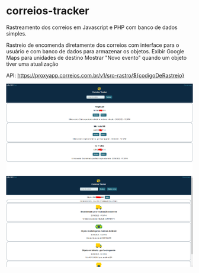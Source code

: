 # correios-tracker
Rastreamento dos correios em Javascript e PHP com banco de dados simples.

Rastreio de encomenda diretamente dos correios com interface para o usuário e com banco de dados para armazenar os objetos.
 Exibir Google Maps para unidades de destino
 Mostrar "Novo evento" quando um objeto tiver uma atualização

API: https://proxyapp.correios.com.br/v1/sro-rastro/${codigoDeRastreio}

![Screenshot](Screenshot_3.png)
![Screenshot](Screenshot_5.png)
